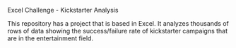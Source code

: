 Excel Challenge - Kickstarter Analysis 

This repository has a project that is based in Excel.  It analyzes thousands of rows of data showing the success/failure rate of kickstarter campaigns that are in the entertainment field.
